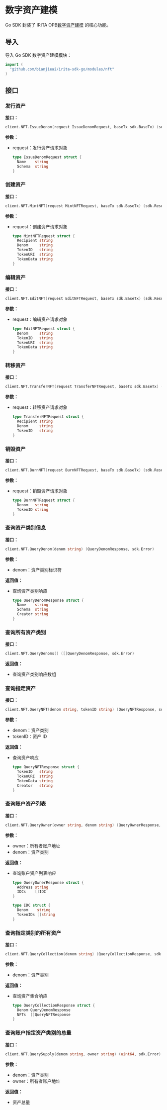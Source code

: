 <!--
order: 2
-->

# 数字资产建模

Go SDK 封装了 IRITA OPB[数字资产建模](../../../core_modules/nft.md) 的核心功能。

## 导入

导入 Go SDK 数字资产建模模块：

```go
import (
  "github.com/bianjieai/irita-sdk-go/modules/nft"
)
```

## 接口

### 发行资产

**接口：**

```go
client.NFT.IssueDenom(request IssueDenomRequest, baseTx sdk.BaseTx) (sdk.ResultTx, sdk.Error)
```

**参数：**

- request：发行资产请求对象

  ```go
  type IssueDenomRequest struct {
    Name    string
    Schema  string
  }
  ```

### 创建资产

**接口：**

```go
client.NFT.MintNFT(request MintNFTRequest, baseTx sdk.BaseTx) (sdk.ResultTx, sdk.Error)
```

**参数：**

- request：创建资产请求对象

  ```go
  type MintNFTRequest struct {
    Recipient string
    Denom     string
    TokenID   string
    TokenURI  string
    TokenData string
  }
  ```

### 编辑资产

**接口：**

```go
client.NFT.EditNFT(request EditNFTRequest, baseTx sdk.BaseTx) (sdk.ResultTx, sdk.Error)
```

**参数：**

- request：编辑资产请求对象

  ```go
  type EditNFTRequest struct {
    Denom     string
    TokenID   string
    TokenURI  string
    TokenData string
  }
  ```

### 转移资产

**接口：**

```go
client.NFT.TransferNFT(request TransferNFTRequest, baseTx sdk.BaseTx) (sdk.ResultTx, sdk.Error)
```

**参数：**

- request：转移资产请求对象

  ```go
  type TransferNFTRequest struct {
    Recipient string
    Denom     string
    TokenID   string
  }
  ```

### 销毁资产

**接口：**

```go
client.NFT.BurnNFT(request BurnNFTRequest, baseTx sdk.BaseTx) (sdk.ResultTx, sdk.Error)
```

**参数：**

- request：销毁资产请求对象

  ```go
  type BurnNFTRequest struct {
    Denom   string
    TokenID string
  }
  ```

### 查询资产类别信息

**接口：**

```go
client.NFT.QueryDenom(denom string) (QueryDenomResponse, sdk.Error)
```

**参数：**

- denom：资产类别标识符

**返回值：**

- 查询资产类别响应

  ```go
  type QueryDenomResponse struct {
    Name    string
    Schema  string
    Creator string
  }
  ```

### 查询所有资产类别

**接口：**

```go
client.NFT.QueryDenoms() ([]QueryDenomResponse, sdk.Error)
```

**返回值：**

- 查询资产类别响应数组

### 查询指定资产

**接口：**

```go
client.NFT.QueryNFT(denom string, tokenID string) (QueryNFTResponse, sdk.Error)
```

**参数：**

- denom：资产类别
- tokenID：资产 ID

**返回值：**

- 查询资产响应

  ```go
  type QueryNFTResponse struct {
    TokenID   string
    TokenURI  string
    TokenData string
    Creator   string
  }
  ```

### 查询账户资产列表

**接口：**

```go
client.NFT.QueryOwner(owner string, denom string) (QueryOwnerResponse, sdk.Error)
```

**参数：**

- owner：所有者账户地址
- denom：资产类别

**返回值：**

- 查询账户资产列表响应

  ```go
  type QueryOwnerResponse struct {
    Address string
    IDCs    []IDC
  }

  type IDC struct {
    Denom    string
    TokenIDs []string
  }
  ```

### 查询指定类别的所有资产

**接口：**

```go
client.NFT.QueryCollection(denom string) (QueryCollectionResponse, sdk.Error)
```

**参数：**

- denom：资产类别

**返回值：**

- 查询资产集合响应

  ```go
  type QueryCollectionResponse struct {
    Denom QueryDenomResponse
    NFTs  []QueryNFTResponse
  }
  ```

### 查询账户指定资产类别的总量

**接口：**

```go
client.NFT.QuerySupply(denom string, owner string) (uint64, sdk.Error)
```

**参数：**

- denom：资产类别
- owner：所有者账户地址

**返回值：**

- 资产总量
